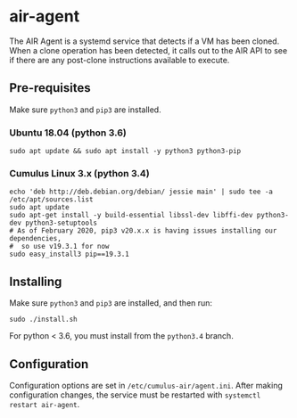 # air-agent

The AIR Agent is a systemd service that detects if a VM has been cloned. When a clone operation has been detected, it calls out to the AIR API to see if there are any post-clone instructions available to execute.

## Pre-requisites

Make sure `python3` and `pip3` are installed.

### Ubuntu 18.04 (python 3.6)

```
sudo apt update && sudo apt install -y python3 python3-pip
```

### Cumulus Linux 3.x (python 3.4)

```
echo 'deb http://deb.debian.org/debian/ jessie main' | sudo tee -a /etc/apt/sources.list
sudo apt update
sudo apt-get install -y build-essential libssl-dev libffi-dev python3-dev python3-setuptools
# As of February 2020, pip3 v20.x.x is having issues installing our dependencies,
#  so use v19.3.1 for now
sudo easy_install3 pip==19.3.1
```

## Installing

Make sure `python3` and `pip3` are installed, and then run:

`sudo ./install.sh`

For python < 3.6, you must install from the `python3.4` branch.

## Configuration

Configuration options are set in `/etc/cumulus-air/agent.ini`. After making configuration changes, the service must be restarted with `systemctl restart air-agent`.
